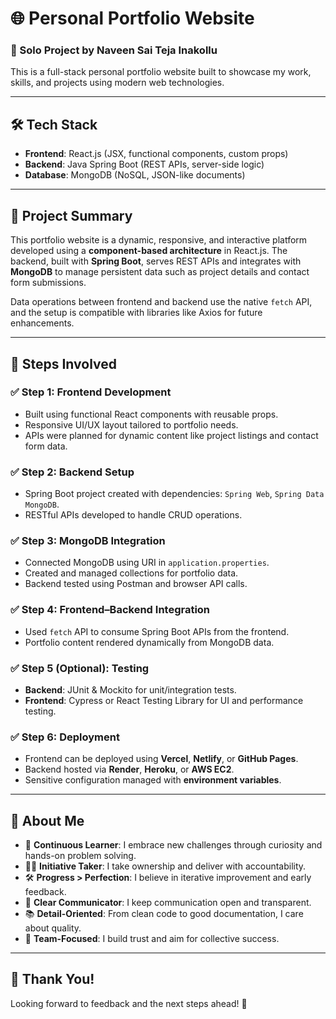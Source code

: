 # 🌐 Personal Portfolio Website

### 👤 Solo Project by Naveen Sai Teja Inakollu

This is a full-stack personal portfolio website built to showcase my work, skills, and projects using modern web technologies.

---

## 🛠️ Tech Stack

- **Frontend**: React.js (JSX, functional components, custom props)
- **Backend**: Java Spring Boot (REST APIs, server-side logic)
- **Database**: MongoDB (NoSQL, JSON-like documents)

---

## 📌 Project Summary

This portfolio website is a dynamic, responsive, and interactive platform developed using a **component-based architecture** in React.js. The backend, built with **Spring Boot**, serves REST APIs and integrates with **MongoDB** to manage persistent data such as project details and contact form submissions.

Data operations between frontend and backend use the native `fetch` API, and the setup is compatible with libraries like Axios for future enhancements.

---

## 🚀 Steps Involved

### ✅ Step 1: Frontend Development
- Built using functional React components with reusable props.
- Responsive UI/UX layout tailored to portfolio needs.
- APIs were planned for dynamic content like project listings and contact form data.

### ✅ Step 2: Backend Setup
- Spring Boot project created with dependencies: `Spring Web`, `Spring Data MongoDB`.
- RESTful APIs developed to handle CRUD operations.

### ✅ Step 3: MongoDB Integration
- Connected MongoDB using URI in `application.properties`.
- Created and managed collections for portfolio data.
- Backend tested using Postman and browser API calls.

### ✅ Step 4: Frontend–Backend Integration
- Used `fetch` API to consume Spring Boot APIs from the frontend.
- Portfolio content rendered dynamically from MongoDB data.

### ✅ Step 5 (Optional): Testing
- **Backend**: JUnit & Mockito for unit/integration tests.
- **Frontend**: Cypress or React Testing Library for UI and performance testing.

### ✅ Step 6: Deployment
- Frontend can be deployed using **Vercel**, **Netlify**, or **GitHub Pages**.
- Backend hosted via **Render**, **Heroku**, or **AWS EC2**.
- Sensitive configuration managed with **environment variables**.

---

## 👋 About Me

- 🌱 **Continuous Learner**: I embrace new challenges through curiosity and hands-on problem solving.
- 🙋‍♂️ **Initiative Taker**: I take ownership and deliver with accountability.
- 🛠️ **Progress > Perfection**: I believe in iterative improvement and early feedback.
- 💬 **Clear Communicator**: I keep communication open and transparent.
- 📚 **Detail-Oriented**: From clean code to good documentation, I care about quality.
- 🤝 **Team-Focused**: I build trust and aim for collective success.

---

## 🙏 Thank You!

Looking forward to feedback and the next steps ahead! 🚀
